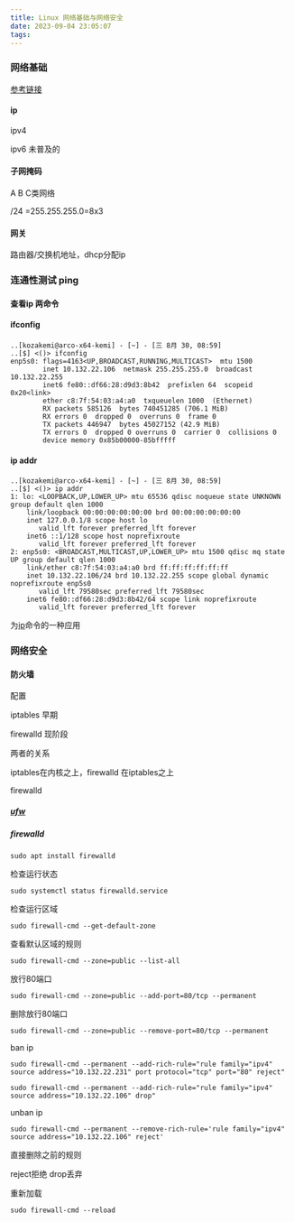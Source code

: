 ```yaml
---
title: Linux 网络基础与网络安全
date: 2023-09-04 23:05:07
tags:
---
```

### 网络基础

[参考链接](https://www.runoob.com/w3cnote/summary-of-network.html#_label3)

#### ip 

ipv4

ipv6 未普及的

#### 子网掩码 

A B C类网络

/24 =255.255.255.0=8x3

#### 网关

路由器/交换机地址，dhcp分配ip

### 连通性测试 ping

#### 查看ip 两命令

#### ifconfig

```shell
..[kozakemi@arco-x64-kemi] - [~] - [三 8月 30, 08:59]
..[$] <()> ifconfig 
enp5s0: flags=4163<UP,BROADCAST,RUNNING,MULTICAST>  mtu 1500
        inet 10.132.22.106  netmask 255.255.255.0  broadcast 10.132.22.255
        inet6 fe80::df66:28:d9d3:8b42  prefixlen 64  scopeid 0x20<link>
        ether c8:7f:54:03:a4:a0  txqueuelen 1000  (Ethernet)
        RX packets 585126  bytes 740451285 (706.1 MiB)
        RX errors 0  dropped 0  overruns 0  frame 0
        TX packets 446947  bytes 45027152 (42.9 MiB)
        TX errors 0  dropped 0 overruns 0  carrier 0  collisions 0
        device memory 0x85b00000-85bfffff  
```

#### ip addr

```shell
..[kozakemi@arco-x64-kemi] - [~] - [三 8月 30, 08:59]
..[$] <()> ip addr
1: lo: <LOOPBACK,UP,LOWER_UP> mtu 65536 qdisc noqueue state UNKNOWN group default qlen 1000
    link/loopback 00:00:00:00:00:00 brd 00:00:00:00:00:00
    inet 127.0.0.1/8 scope host lo
       valid_lft forever preferred_lft forever
    inet6 ::1/128 scope host noprefixroute 
       valid_lft forever preferred_lft forever
2: enp5s0: <BROADCAST,MULTICAST,UP,LOWER_UP> mtu 1500 qdisc mq state UP group default qlen 1000
    link/ether c8:7f:54:03:a4:a0 brd ff:ff:ff:ff:ff:ff
    inet 10.132.22.106/24 brd 10.132.22.255 scope global dynamic noprefixroute enp5s0
       valid_lft 79580sec preferred_lft 79580sec
    inet6 fe80::df66:28:d9d3:8b42/64 scope link noprefixroute 
       valid_lft forever preferred_lft forever
```

为[ip](https://www.runoob.com/linux/linux-comm-ip.html)命令的一种应用

### 网络安全

#### 防火墙

配置

iptables 早期

firewalld 现阶段

两者的关系

iptables在内核之上，firewalld 在iptables之上

firewalld 

##### [ufw](https://www.myfreax.com/how-to-setup-a-firewall-with-ufw-on-ubuntu-22-04/#:~:text=%E5%A6%82%E4%BD%95%E5%9C%A8Ubuntu%2022.04%E9%85%8D%E7%BD%AE%E9%98%B2%E7%81%AB%E5%A2%99ufw%201%20%E5%BA%94%E7%94%A8%E9%85%8D%E7%BD%AE%E6%96%87%E4%BB%B6%20%E5%BA%94%E7%94%A8%E7%A8%8B%E5%BA%8F%E9%85%8D%E7%BD%AE%E6%96%87%E4%BB%B6%E6%98%AFINI%E6%A0%BC%E5%BC%8F%E7%9A%84%E6%96%87%E6%9C%AC%E6%96%87%E4%BB%B6%EF%BC%8C%E6%8F%8F%E8%BF%B0%E4%BA%86%E6%9C%8D%E5%8A%A1%E7%9A%84%E9%98%B2%E7%81%AB%E5%A2%99%E8%A7%84%E5%88%99%E3%80%82%20...%202%20%E5%90%AF%E7%94%A8UFW,sudo%20ufw%20disable%20%E7%A6%81%E7%94%A8%E9%98%B2%E7%81%AB%E5%A2%99%E3%80%82%20...%208%20IP%E4%BC%AA%E8%A3%85%20)

##### firewalld

```shell
sudo apt install firewalld
```

检查运行状态

```shell
sudo systemctl status firewalld.service
```

检查运行区域

```shell
sudo firewall-cmd --get-default-zone
```

查看默认区域的规则

```shell
sudo firewall-cmd --zone=public --list-all
```

放行80端口

```shell
sudo firewall-cmd --zone=public --add-port=80/tcp --permanent
```

删除放行80端口

```shell
sudo firewall-cmd --zone=public --remove-port=80/tcp --permanent
```

ban ip

```shell
sudo firewall-cmd --permanent --add-rich-rule="rule family="ipv4" source address="10.132.22.231" port protocol="tcp" port="80" reject"
```

```shell
sudo firewall-cmd --permanent --add-rich-rule="rule family="ipv4" source address="10.132.22.106" drop"
```

unban ip

```shell
sudo firewall-cmd --permanent --remove-rich-rule='rule family="ipv4" source address="10.132.22.106" reject'
```

直接删除之前的规则

reject拒绝 drop丢弃

重新加载

```shell
sudo firewall-cmd --reload
```